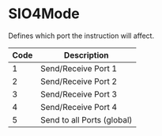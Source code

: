 # SIO4Mode

Defines which port the instruction will affect.

| Code | Description                |
| ---- | -------------------------- |
| 1    | Send/Receive Port 1        |
| 2    | Send/Receive Port 2        |
| 3    | Send/Receive Port 3        |
| 4    | Send/Receive Port 4        |
| 5    | Send to all Ports (global) |
